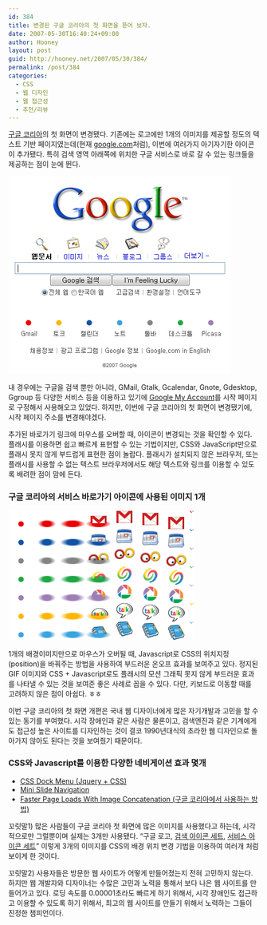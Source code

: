 ```yaml
---
id: 384
title: 변경된 구글 코리아의 첫 화면을 뜯어 보자.
date: 2007-05-30T16:40:24+09:00
author: Hooney
layout: post
guid: http://hooney.net/2007/05/30/384/
permalink: /post/384
categories:
  - CSS
  - 웹 디자인
  - 웹 접근성
  - 추천/리뷰
---
```

[구글 코리아](http://www.google.co.kr/)의 첫 화면이 변경됐다. 기존에는 로고에만 1개의 이미지를 제공할 정도의 텍스트 기반 페이지였는데(현재 [google.com](http://www.google.com/webhp?hl=en)처럼), 이번에 여러가지 아기자기한 아이콘이 추가됐다. 특히 검색 영역 아래쪽에 위치한 구글 서비스로 바로 갈 수 있는 링크들을 제공하는 점이 눈에 뛴다.

[![구글 한국](/wp-content/uploads/2007/05/google-kr.png)](/wp-content/uploads/2007/05/google-kr.png "구글 한국")

내 경우에는 구글을 검색 뿐만 아니라, GMail, Gtalk, Gcalendar, Gnote, Gdesktop, Ggroup 등 다양한 서비스 등을 이용하고 있기에 [Google My Account](https://www.google.com/accounts/ManageAccount)를 시작 페이지로 구정해서 사용해오고 있었다. 하지만, 이번에 구글 코리아의 첫 화면이 변경됐기에, 시작 페이지 주소를 변경해야겠다.

추가된 바로가기 링크에 마우스를 오버할 때, 아이콘이 변경되는 것을 확인할 수 있다. 플래시를 이용하면 쉽고 빠르게 표현할 수 있는 기법이지만, CSS와 JavaScript만으로 플래시 못지 않게 부드럽게 표현한 점이 놀랍다. 플래시가 설치되지 않은 브라우저, 또는 플래시를 사용할 수 없는 텍스트 브라우저에서도 해당 텍스트와 링크를 이용할 수 있도록 배려한 점이 맘에 든다.

### 구글 코리아의 서비스 바로가기 아이콘에 사용된 이미지 1개

[![구글 코리아에서 부가 서비스 바로가기 아이콘에 사용된 이미지](/wp-content/uploads/2007/05/svc_sprite_all.gif)](/wp-content/uploads/2007/05/svc_sprite_all.gif "구글 코리아에서 부가 서비스 바로가기 아이콘에 사용된 이미지")

1개의 배경이미지만으로 마우스가 오버될 때, Javascript로 CSS의 위치지정(position)을 바꿔주는 방법을 사용하여 부드러운 온오프 효과를 보여주고 있다. 정지된 GIF 이미지와 CSS + Javascript로도 플래시의 모션 그래픽 못지 않게 부드러운 효과를 나타낼 수 있는 것을 보여준 좋은 사례로 꼽을 수 있다. 다만, 키보드로 이동할 때를 고려하지 않은 점이 아쉽다. ㅎㅎ

이번 구글 코리아의 첫 화면 개편은 국내 웹 디자이너에게 많은 자기개발과 고민을 할 수 있는 동기를 부여했다. 시각 장애인과 같은 사람은 물론이고, 검색엔진과 같은 기계에게도 접근성 높은 사이트를 디자인하는 것이 결코 1990년대식의 초라한 웹 디자인으로 돌아가지 않아도 된다는 것을 보여줬기 때문이다.

### CSS와 Javascript를 이용한 다양한 네비게이션 효과 몇개

  * [CSS Dock Menu (Jquery + CSS)](http://www.ndesign-studio.com/demo/css-dock-menu/css-dock.html)
  * [Mini Slide Navigation](http://www.sgclark.com/sandbox/minislide/)
  * [Faster Page Loads With Image Concatenation (구글 코리아에서 사용하는 방법)](http://borkweb.com/story/faster-page-loads-with-image-concatenation)

꼬릿말1) 많은 사람들이 구글 코리아 첫 화면에 많은 이미지를 사용했다고 하는데, 시각적으로만 그럴뿐이며 실제는 3개만 사용됐다. &#8220;구글 로고, [검색 아이콘 세트](http://google.co.kr/ig/f/YkU7DYyz7v8/intl/ALL_kr/tab_sprite_all.gif), [서비스 아이콘 세트](http://www.google.co.kr/ig/f/AaEyQnOaAr4/intl/ALL_kr/svc_sprite_all.gif)&#8221; 이렇게 3개의 이미지를 CSS의 배경 위치 변경 기법을 이용하여 여러개 처럼 보이게 한 것이다.

꼬릿말2) 사용자들은 방문한 웹 사이트가 어떻게 만들어졌는지 전혀 고민하지 않는다. 하지만 웹 개발자와 디자이너는 수많은 고민과 노력을 통해서 보다 나은 웹 사이트를 만들어가고 있다. 로딩 속도를 0.00001초라도 빠르게 하기 위해서, 시각 장애인도 접근하고 이용할 수 있도록 하기 위해서, 최고의 웹 사이트를 만들기 위해서 노력하는 그들이 진정한 챔피언이다.
